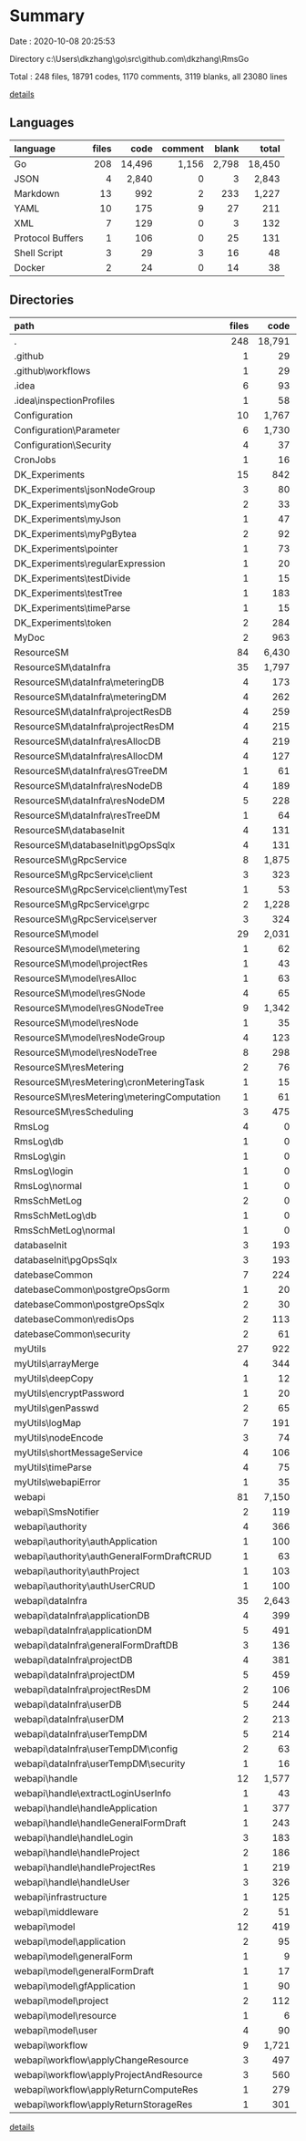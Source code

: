 # Summary

Date : 2020-10-08 20:25:53

Directory c:\Users\dkzhang\go\src\github.com\dkzhang\RmsGo

Total : 248 files,  18791 codes, 1170 comments, 3119 blanks, all 23080 lines

[details](details.md)

## Languages
| language | files | code | comment | blank | total |
| :--- | ---: | ---: | ---: | ---: | ---: |
| Go | 208 | 14,496 | 1,156 | 2,798 | 18,450 |
| JSON | 4 | 2,840 | 0 | 3 | 2,843 |
| Markdown | 13 | 992 | 2 | 233 | 1,227 |
| YAML | 10 | 175 | 9 | 27 | 211 |
| XML | 7 | 129 | 0 | 3 | 132 |
| Protocol Buffers | 1 | 106 | 0 | 25 | 131 |
| Shell Script | 3 | 29 | 3 | 16 | 48 |
| Docker | 2 | 24 | 0 | 14 | 38 |

## Directories
| path | files | code | comment | blank | total |
| :--- | ---: | ---: | ---: | ---: | ---: |
| . | 248 | 18,791 | 1,170 | 3,119 | 23,080 |
| .github | 1 | 29 | 0 | 9 | 38 |
| .github\workflows | 1 | 29 | 0 | 9 | 38 |
| .idea | 6 | 93 | 0 | 0 | 93 |
| .idea\inspectionProfiles | 1 | 58 | 0 | 0 | 58 |
| Configuration | 10 | 1,767 | 8 | 18 | 1,793 |
| Configuration\Parameter | 6 | 1,730 | 0 | 10 | 1,740 |
| Configuration\Security | 4 | 37 | 8 | 8 | 53 |
| CronJobs | 1 | 16 | 4 | 7 | 27 |
| DK_Experiments | 15 | 842 | 29 | 147 | 1,018 |
| DK_Experiments\jsonNodeGroup | 3 | 80 | 0 | 13 | 93 |
| DK_Experiments\myGob | 2 | 33 | 8 | 11 | 52 |
| DK_Experiments\myJson | 1 | 47 | 0 | 8 | 55 |
| DK_Experiments\myPgBytea | 2 | 92 | 0 | 18 | 110 |
| DK_Experiments\pointer | 1 | 73 | 0 | 15 | 88 |
| DK_Experiments\regularExpression | 1 | 20 | 1 | 7 | 28 |
| DK_Experiments\testDivide | 1 | 15 | 0 | 5 | 20 |
| DK_Experiments\testTree | 1 | 183 | 1 | 29 | 213 |
| DK_Experiments\timeParse | 1 | 15 | 0 | 4 | 19 |
| DK_Experiments\token | 2 | 284 | 19 | 37 | 340 |
| MyDoc | 2 | 963 | 2 | 216 | 1,181 |
| ResourceSM | 84 | 6,430 | 404 | 1,028 | 7,862 |
| ResourceSM\dataInfra | 35 | 1,797 | 82 | 387 | 2,266 |
| ResourceSM\dataInfra\meteringDB | 4 | 173 | 1 | 37 | 211 |
| ResourceSM\dataInfra\meteringDM | 4 | 262 | 21 | 65 | 348 |
| ResourceSM\dataInfra\projectResDB | 4 | 259 | 5 | 47 | 311 |
| ResourceSM\dataInfra\projectResDM | 4 | 215 | 11 | 48 | 274 |
| ResourceSM\dataInfra\resAllocDB | 4 | 219 | 3 | 39 | 261 |
| ResourceSM\dataInfra\resAllocDM | 4 | 127 | 1 | 29 | 157 |
| ResourceSM\dataInfra\resGTreeDM | 1 | 61 | 0 | 14 | 75 |
| ResourceSM\dataInfra\resNodeDB | 4 | 189 | 2 | 36 | 227 |
| ResourceSM\dataInfra\resNodeDM | 5 | 228 | 38 | 54 | 320 |
| ResourceSM\dataInfra\resTreeDM | 1 | 64 | 0 | 18 | 82 |
| ResourceSM\databaseInit | 4 | 131 | 3 | 27 | 161 |
| ResourceSM\databaseInit\pgOpsSqlx | 4 | 131 | 3 | 27 | 161 |
| ResourceSM\gRpcService | 8 | 1,875 | 88 | 271 | 2,234 |
| ResourceSM\gRpcService\client | 3 | 323 | 39 | 63 | 425 |
| ResourceSM\gRpcService\client\myTest | 1 | 53 | 5 | 10 | 68 |
| ResourceSM\gRpcService\grpc | 2 | 1,228 | 33 | 171 | 1,432 |
| ResourceSM\gRpcService\server | 3 | 324 | 16 | 37 | 377 |
| ResourceSM\model | 29 | 2,031 | 177 | 217 | 2,425 |
| ResourceSM\model\metering | 1 | 62 | 1 | 13 | 76 |
| ResourceSM\model\projectRes | 1 | 43 | 5 | 12 | 60 |
| ResourceSM\model\resAlloc | 1 | 63 | 1 | 14 | 78 |
| ResourceSM\model\resGNode | 4 | 65 | 1 | 16 | 82 |
| ResourceSM\model\resGNodeTree | 9 | 1,342 | 153 | 62 | 1,557 |
| ResourceSM\model\resNode | 1 | 35 | 1 | 8 | 44 |
| ResourceSM\model\resNodeGroup | 4 | 123 | 4 | 26 | 153 |
| ResourceSM\model\resNodeTree | 8 | 298 | 11 | 66 | 375 |
| ResourceSM\resMetering | 2 | 76 | 29 | 22 | 127 |
| ResourceSM\resMetering\cronMeteringTask | 1 | 15 | 20 | 8 | 43 |
| ResourceSM\resMetering\meteringComputation | 1 | 61 | 9 | 14 | 84 |
| ResourceSM\resScheduling | 3 | 475 | 24 | 86 | 585 |
| RmsLog | 4 | 0 | 0 | 4 | 4 |
| RmsLog\db | 1 | 0 | 0 | 1 | 1 |
| RmsLog\gin | 1 | 0 | 0 | 1 | 1 |
| RmsLog\login | 1 | 0 | 0 | 1 | 1 |
| RmsLog\normal | 1 | 0 | 0 | 1 | 1 |
| RmsSchMetLog | 2 | 0 | 0 | 2 | 2 |
| RmsSchMetLog\db | 1 | 0 | 0 | 1 | 1 |
| RmsSchMetLog\normal | 1 | 0 | 0 | 1 | 1 |
| databaseInit | 3 | 193 | 3 | 32 | 228 |
| databaseInit\pgOpsSqlx | 3 | 193 | 3 | 32 | 228 |
| datebaseCommon | 7 | 224 | 32 | 56 | 312 |
| datebaseCommon\postgreOpsGorm | 1 | 20 | 0 | 6 | 26 |
| datebaseCommon\postgreOpsSqlx | 2 | 30 | 9 | 9 | 48 |
| datebaseCommon\redisOps | 2 | 113 | 20 | 28 | 161 |
| datebaseCommon\security | 2 | 61 | 3 | 13 | 77 |
| myUtils | 27 | 922 | 145 | 241 | 1,308 |
| myUtils\arrayMerge | 4 | 344 | 12 | 78 | 434 |
| myUtils\deepCopy | 1 | 12 | 0 | 3 | 15 |
| myUtils\encryptPassword | 1 | 20 | 0 | 4 | 24 |
| myUtils\genPasswd | 2 | 65 | 4 | 14 | 83 |
| myUtils\logMap | 7 | 191 | 83 | 57 | 331 |
| myUtils\nodeEncode | 3 | 74 | 5 | 14 | 93 |
| myUtils\shortMessageService | 4 | 106 | 40 | 36 | 182 |
| myUtils\timeParse | 4 | 75 | 1 | 27 | 103 |
| myUtils\webapiError | 1 | 35 | 0 | 8 | 43 |
| webapi | 81 | 7,150 | 542 | 1,343 | 9,035 |
| webapi\SmsNotifier | 2 | 119 | 0 | 26 | 145 |
| webapi\authority | 4 | 366 | 12 | 48 | 426 |
| webapi\authority\authApplication | 1 | 100 | 3 | 13 | 116 |
| webapi\authority\authGeneralFormDraftCRUD | 1 | 63 | 3 | 10 | 76 |
| webapi\authority\authProject | 1 | 103 | 3 | 13 | 119 |
| webapi\authority\authUserCRUD | 1 | 100 | 3 | 12 | 115 |
| webapi\dataInfra | 35 | 2,643 | 103 | 560 | 3,306 |
| webapi\dataInfra\applicationDB | 4 | 399 | 7 | 65 | 471 |
| webapi\dataInfra\applicationDM | 5 | 491 | 8 | 88 | 587 |
| webapi\dataInfra\generalFormDraftDB | 3 | 136 | 0 | 26 | 162 |
| webapi\dataInfra\projectDB | 4 | 381 | 17 | 91 | 489 |
| webapi\dataInfra\projectDM | 5 | 459 | 29 | 132 | 620 |
| webapi\dataInfra\projectResDM | 2 | 106 | 3 | 23 | 132 |
| webapi\dataInfra\userDB | 5 | 244 | 12 | 35 | 291 |
| webapi\dataInfra\userDM | 2 | 213 | 21 | 50 | 284 |
| webapi\dataInfra\userTempDM | 5 | 214 | 6 | 50 | 270 |
| webapi\dataInfra\userTempDM\config | 2 | 63 | 1 | 13 | 77 |
| webapi\dataInfra\userTempDM\security | 1 | 16 | 0 | 5 | 21 |
| webapi\handle | 12 | 1,577 | 88 | 260 | 1,925 |
| webapi\handle\extractLoginUserInfo | 1 | 43 | 26 | 9 | 78 |
| webapi\handle\handleApplication | 1 | 377 | 3 | 59 | 439 |
| webapi\handle\handleGeneralFormDraft | 1 | 243 | 15 | 37 | 295 |
| webapi\handle\handleLogin | 3 | 183 | 23 | 40 | 246 |
| webapi\handle\handleProject | 2 | 186 | 1 | 28 | 215 |
| webapi\handle\handleProjectRes | 1 | 219 | 6 | 38 | 263 |
| webapi\handle\handleUser | 3 | 326 | 14 | 49 | 389 |
| webapi\infrastructure | 1 | 125 | 23 | 32 | 180 |
| webapi\middleware | 2 | 51 | 14 | 16 | 81 |
| webapi\model | 12 | 419 | 76 | 100 | 595 |
| webapi\model\application | 2 | 95 | 3 | 18 | 116 |
| webapi\model\generalForm | 1 | 9 | 0 | 2 | 11 |
| webapi\model\generalFormDraft | 1 | 17 | 1 | 4 | 22 |
| webapi\model\gfApplication | 1 | 90 | 3 | 20 | 113 |
| webapi\model\project | 2 | 112 | 6 | 26 | 144 |
| webapi\model\resource | 1 | 6 | 0 | 2 | 8 |
| webapi\model\user | 4 | 90 | 63 | 28 | 181 |
| webapi\workflow | 9 | 1,721 | 222 | 266 | 2,209 |
| webapi\workflow\applyChangeResource | 3 | 497 | 107 | 77 | 681 |
| webapi\workflow\applyProjectAndResource | 3 | 560 | 41 | 88 | 689 |
| webapi\workflow\applyReturnComputeRes | 1 | 279 | 35 | 42 | 356 |
| webapi\workflow\applyReturnStorageRes | 1 | 301 | 33 | 42 | 376 |

[details](details.md)